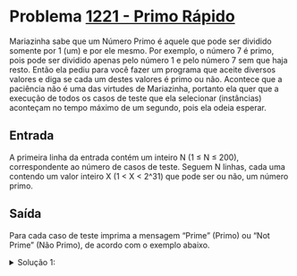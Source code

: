 # Problema [1221 - Primo Rápido](https://www.beecrowd.com.br/judge/pt/problems/view/1221)

Mariazinha sabe que um Número Primo é aquele que pode ser dividido somente por 1 (um) e por ele mesmo. Por exemplo, o número 7 é primo, pois pode ser dividido apenas pelo número 1 e pelo número 7 sem que haja resto. Então ela pediu para você fazer um programa que aceite diversos valores e diga se cada um destes valores é primo ou não. Acontece que a paciência não é uma das virtudes de Mariazinha, portanto ela quer que a execução de todos os casos de teste que ela selecionar (instâncias) aconteçam no tempo máximo de um segundo, pois ela odeia esperar.

## Entrada
A primeira linha da entrada contém um inteiro N (1 ≤ N ≤ 200), correspondente ao número de casos de teste. Seguem N linhas, cada uma contendo um valor inteiro X (1 < X < 2^31) que pode ser ou não, um número primo.

## Saída
Para cada caso de teste imprima a mensagem “Prime” (Primo) ou “Not Prime” (Não Primo), de acordo com o exemplo abaixo.

<details>
  <summary>Solução 1:</summary>

  Essa solução se baseia em calcular N números primos antes, e depois só verificar se o número informado é primo.

  Alguns conceitos importantes usados que melhoram a velocidade do código:
   - Um número V só é primo se for divisivel por algum primo anterior a ele e menor ou igual a sqrt(V);
   - Computar todos os números primos até a entrada máxima (2^31) é muito custoso, então vou computar todos so numeros primos até o sqrt(2^31), ou seja, até 46340
   - Se o número V informado for menor que 46340, então é feito uma busca binária no array de números primos, se ele for maior, então é feito uma checagem de todos os números primos menores que sqrt(V) do array se o resto é zero ou não.

  Essa solução utiliza diversas otimizações com que fazem que ela seja muito rápida,
</details>